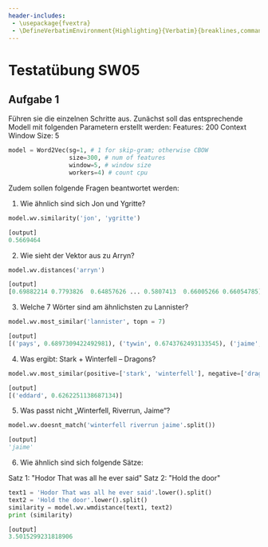 ```yaml
---
header-includes:
 - \usepackage{fvextra}
 - \DefineVerbatimEnvironment{Highlighting}{Verbatim}{breaklines,commandchars=\\\{\}}
---
```


# Testatübung SW05

## Aufgabe 1

Führen sie die einzelnen Schritte aus. Zunächst soll das entsprechende Modell mit folgenden Parametern erstellt werden:
Features: 200
Context Window Size: 5

```python
model = Word2Vec(sg=1, # 1 for skip-gram; otherwise CBOW
                 size=300, # num of features
                 window=5, # window size
                 workers=4) # count cpu
```

Zudem sollen folgende Fragen beantwortet werden:

1. Wie ähnlich sind sich Jon und Ygritte?

```python
model.wv.similarity('jon', 'ygritte')

[output]
0.5669464
```

2. Wie sieht der Vektor aus zu Arryn?

```python
model.wv.distances('arryn')

[output]
[0.69882214 0.7793826  0.64857626 ... 0.5807413  0.66005266 0.66054785]
```

3. Welche 7 Wörter sind am ähnlichsten zu Lannister?

```python
model.wv.most_similar('lannister', topn = 7)

[output]
[('pays', 0.6897309422492981), ('tywin', 0.6743762493133545), ('jaime', 0.6510382890701294), ('debts', 0.650812029838562), ('kingslayer', 0.6498616933822632), ('kevan', 0.6497187614440918), ('stafford', 0.6121554374694824)]
```

4. Was ergibt: Stark + Winterfell – Dragons?

```python
model.wv.most_similar(positive=['stark', 'winterfell'], negative=['dragons'], topn=1)

[output]
[('eddard', 0.6262251138687134)]
```

5. Was passt nicht „Winterfell, Riverrun, Jaime“?

```python
model.wv.doesnt_match('winterfell riverrun jaime'.split())

[output]
'jaime'
```

6. Wie ähnlich sind sich folgende Sätze:

Satz 1: "Hodor That was all he ever said"
Satz 2: "Hold the door"

```python
text1 = 'Hodor That was all he ever said'.lower().split()
text2 = 'Hold the door'.lower().split()
similarity = model.wv.wmdistance(text1, text2)
print (similarity)

[output]
3.5015299231818906
```